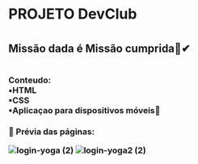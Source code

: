 <h1>PROJETO DevClub<h1>
 <h2> Missão dada é  Missão cumprida🎯✔<h1>

  <h3> Conteudo:
  <br>▪️HTML 
  <br>▪CSS
  <br>▪Aplicaçao para dispositivos móveis📲
 

<h3>📌 Prévia das páginas:
  
  ![login-yoga (2)](https://user-images.githubusercontent.com/97356148/163258062-14e2f5e2-1f09-488a-a864-d521a3c1a916.png)
 ![login-yoga2 (2)](https://user-images.githubusercontent.com/97356148/163257695-24eecf76-7db9-4bb4-bcf9-0c48a8588c95.png)
  
  
